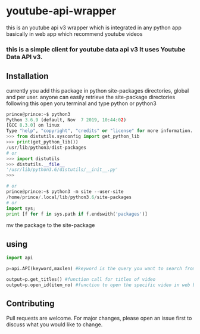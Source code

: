 # youtube-api-wrapper
this is an youtube api v3 wrapper which is integrated in any python app basically in web app which recommend youtube videos
### this is a simple client for youtube data api v3  It uses Youtube Data API v3.

## Installation
currently you add this package in python site-packages directories, global and per user.
anyone can easily retrieve the  site-package directories following this
open yoru terminal and type python or python3
```python
prince@prince:~$ python3
Python 3.6.9 (default, Nov  7 2019, 10:44:02) 
[GCC 8.3.0] on linux
Type "help", "copyright", "credits" or "license" for more information.
>>> from distutils.sysconfig import get_python_lib
>>> print(get_python_lib())
/usr/lib/python3/dist-packages
# or
>>> import distutils
>>> distutils.__file__
'/usr/lib/python3.6/distutils/__init__.py'
>>> 

# or
prince@prince:~$ python3 -m site --user-site
/home/prince/.local/lib/python3.6/site-packages
# or
import sys; 
print [f for f in sys.path if f.endswith('packages')]
```
mv the package to the site-package

## using
```python
import api

p=api.API(keyword,maxlen) #keyword is the query you want to search from youtube data api and maxlen is no. of response you want

output=p.get_titles() #function call for titles of video
output=p.open_id(item_no) #function to open the specific video in web browser 

```


## Contributing
Pull requests are welcome. For major changes, please open an issue first to discuss what you would like to change.
